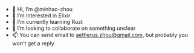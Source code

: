 - 👋 Hi, I’m @minhao-zhou
- 👀 I’m interested in Elixir
- 🌱 I’m currently learning Rust
- 💞️ I’m looking to collaborate on something unclear
- 📫 You can send email to aetherus.zhou@gmail.com, but probably you won't get a reply.

<!---
minhao-zhou/minhao-zhou is a ✨ special ✨ repository because its `README.md` (this file) appears on your GitHub profile.
You can click the Preview link to take a look at your changes.
--->
